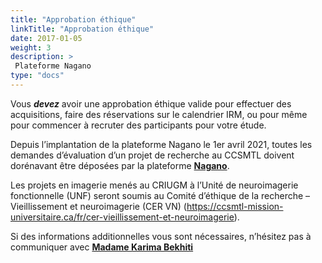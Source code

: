 ```yaml
---
title: "Approbation éthique"
linkTitle: "Approbation éthique"
date: 2017-01-05
weight: 3
description: >
 Plateforme Nagano
type: "docs"
---
```


Vous **_devez_** avoir une approbation éthique valide pour effectuer des acquisitions, faire des réservations sur le calendrier IRM, ou pour même pour commencer à recruter des participants pour votre étude.

Depuis l’implantation de la plateforme Nagano le 1er avril 2021, toutes les demandes d’évaluation d’un projet de recherche au CCSMTL doivent dorénavant être déposées par la plateforme [__Nagano__](https://ccsmtl.nagano.ca/login).

Les projets en imagerie menés au CRIUGM à l’Unité de neuroimagerie fonctionnelle (UNF) seront soumis au Comité d’éthique de la recherche – Vieillissement et neuroimagerie (CER VN) (https://ccsmtl-mission-universitaire.ca/fr/cer-vieillissement-et-neuroimagerie).

Si des informations additionnelles vous sont nécessaires, n’hésitez pas à communiquer avec [__Madame Karima Bekhiti__](mailto:karima.bekhiticcsmtl@ssss.gouv.qc.ca)
